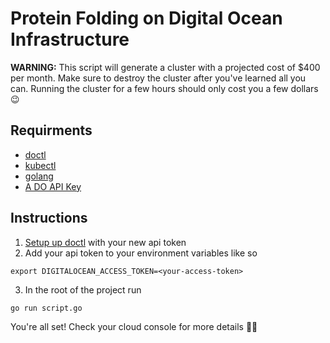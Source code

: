# Protein Folding on Digital Ocean Infrastructure
**WARNING:** This script will generate a cluster with a projected cost of $400 per month. 
Make sure to destroy the cluster after you've learned all you can. Running the cluster for a few hours should only cost you a few dollars 😉

## Requirments
- [doctl](https://github.com/digitalocean/doctl)
- [kubectl](https://kubernetes.io/docs/tasks/tools/install-kubectl/)
- [golang](https://golang.org/dl/)
- [A DO API Key](https://www.digitalocean.com/docs/apis-clis/api/create-personal-access-token/)

## Instructions
1. [Setup up doctl](https://github.com/digitalocean/doctl#authenticating-with-digitalocean) with your new api token
2. Add your api token to your environment variables like so

```
export DIGITALOCEAN_ACCESS_TOKEN=<your-access-token>
````

3. In the root of the project run 

```
go run script.go
```

You're all set! Check your cloud console for more details 🎉🥳
